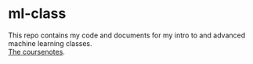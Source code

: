 # ml-class

This repo contains my code and documents for my intro to and advanced machine learning classes.  
[The coursenotes](https://jennselby.github.io/MachineLearningCourseNotes/#what-is-machine-learning).
